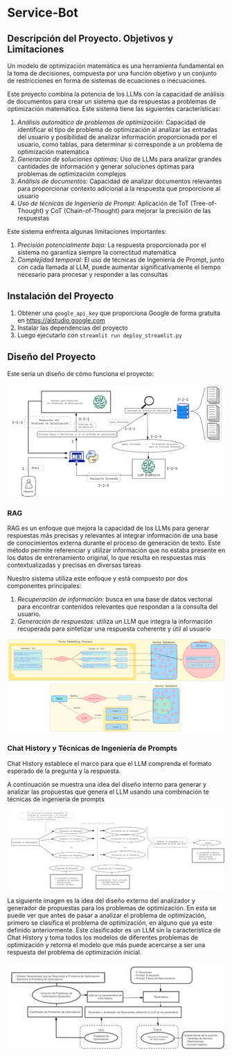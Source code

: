 # Service-Bot 

## Descripción del Proyecto. Objetivos y Limitaciones

Un modelo de optimización matemática es una herramienta fundamental en la toma de decisiones, compuesta por una función objetivo y un conjunto de restricciones en forma de sistemas de ecuaciones o inecuaciones. 

Este proyecto combina la potencia de los LLMs con la capacidad de análisis de documentos para crear un sistema que da respuestas a problemas de optimización matemática. Este sistema tiene las siguientes características:

1. *Análisis automático de problemas de optimización:* Capacidad de identificar el tipo de problema de optimización al analizar las entradas del usuario y posibilidad de analizar información proporcionada por el usuario, como tablas, para determinar si corresponde a un problema de optimización matemática  
2. *Generación de soluciones óptimas:* Uso de LLMs para analizar grandes cantidades de información y generar soluciones óptimas para problemas de optimización complejos
3. *Análisis de documentos:* Capacidad de analizar documentos relevantes para proporcionar contexto adicional a la respuesta que proporcione al usuario 
4. *Uso de técnicas de Ingeniería de Prompt:* Aplicación de ToT (Tree-of-Thought) y CoT (Chain-of-Thought) para mejorar la precisión de las respuestas 

Este sistema enfrenta algunas limitaciones importantes:

1. *Precisión potencialmente baja:* La respuesta proporcionada por el sistema no garantiza siempre la correctitud matemática
2. *Complejidad temporal:* El uso de técnicas de Ingeniería de Prompt, junto con cada llamada al LLM, puede aumentar significativamente el tiempo necesario para procesar y responder a las consultas

## Instalación del Proyecto

1. Obtener una `google_api_key` que proporciona Google de forma gratuita en https://aistudio.google.com
2. Instalar las dependencias del proyecto
3. Luego ejecutarlo con `streamlit run deploy_streamlit.py`

## Diseño del Proyecto

Este sería un diseño de cómo funciona el proyecto:

![alt-img](assets/service-bot-3.png)

### RAG

RAG es un enfoque que mejora la capacidad de los LLMs para generar respuestas más precisas y relevantes al integrar información de una base de conocimientos externa durante el proceso de generación de texto. Este método permite referenciar y utilizar información que no estaba presente en los datos de entrenamiento original, lo que resulta en respuestas más contextualizadas y precisas en diversas tareas 

Nuestro sistema utiliza este enfoque y está compuesto por dos componentes principales: 

1. *Recuperación de información:* busca en una base de datos vectorial para encontrar contenidos relevantes que respondan a la consulta del usuario. 
2. *Generación de respuestas:* utiliza un LLM que integra la información recuperada para sintetizar una respuesta coherente y útil al usuario

![alt-img](assets/service-bot-4.png)

### Chat History y Técnicas de Ingeniería de Prompts

Chat History establece el marco para que el LLM comprenda el formato esperado de la pregunta y la respuesta.

A continuación se muestra una idea del diseño interno para generar y analizar las propuestas que genera el LLM usando una combinación te técnicas de ingeniería de prompts 

![alt-img](assets/service-bot-2.png)

La siguiente imagen es la idea del diseño externo del analizador y generador de propuestas para los problemas de optimización. En esta se puede ver que antes de pasar a analizar el problema de optimización, primero se clasifica el problema de optimización, en alguno que ya este definido anteriormente. Este clasificador es un LLM sin la característica de Chat History y toma todos los modelos de diferentes problemas de optimización y retorna el modelo que más puede acercarse a ser una respuesta del problema de optimización inicial.

![alt-img](assets/service-bot-1.png)

